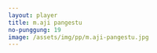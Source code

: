 ```yaml
---
layout: player
title: m.aji pangestu
no-punggung: 19
image: /assets/img/pp/m.aji-pangestu.jpg
---
```

